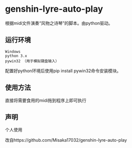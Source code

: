 # genshin-lyre-auto-play
根据midi文件演奏“风物之诗琴”的脚本。由python驱动。

## 运行环境

```
Windows
python 3.x
pywin32 （用于模拟键盘输入）
```

配置好python环境后使用pip install pywin32命令安装模块。

## 使用方法

直接将需要食用的midi拖到程序上即可执行

## 声明

个人使用

改自https://github.com/Misaka17032/genshin-lyre-auto-play
